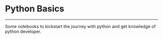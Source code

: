 # Python Basics
---

Some notebooks to kickstart the journey with python and get knowledge of python developer.
